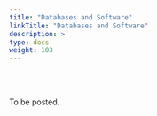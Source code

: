 ```yaml
---
title: "Databases and Software"
linkTitle: "Databases and Software"
description: >
type: docs
weight: 103
---
```


<br></br>

To be posted.






